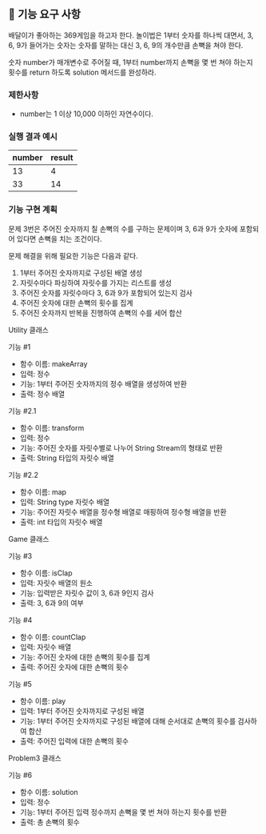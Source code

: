 ## 🚀 기능 요구 사항

배달이가 좋아하는 369게임을 하고자 한다. 놀이법은 1부터 숫자를 하나씩 대면서, 3, 6, 9가 들어가는 숫자는 숫자를 말하는 대신 3, 6, 9의 개수만큼 손뼉을 쳐야 한다.

숫자 number가 매개변수로 주어질 때, 1부터 number까지 손뼉을 몇 번 쳐야 하는지 횟수를 return 하도록 solution 메서드를 완성하라.

### 제한사항

- number는 1 이상 10,000 이하인 자연수이다.

### 실행 결과 예시

| number | result |
| --- | --- |
| 13 | 4 |
| 33 | 14 |

### 기능 구현 계획

문제 3번은 주어진 숫자까지 칠 손뼉의 수를 구하는 문제이며 3, 6과 9가 숫자에 포함되어 있다면 손뼉을 치는 조건이다.  

문제 해결을 위해 필요한 기능은 다음과 같다.  

1) 1부터 주어진 숫자까지로 구성된 배열 생성
2) 자릿수마다 파싱하여 자릿수를 가지는 리스트를 생성
3) 주어진 숫자를 자릿수마다 3, 6과 9가 포함되어 있는지 검사
4) 주어진 숫자에 대한 손뼉의 횟수를 집계
5) 주어진 숫자까지 반복을 진행하여 손뼉의 수를 세어 합산

Utility 클래스

기능 #1
- 함수 이름: makeArray
- 입력: 정수
- 기능: 1부터 주어진 숫자까지의 정수 배열을 생성하여 반환
- 출력: 정수 배열

기능 #2.1
- 함수 이름: transform
- 입력: 정수
- 기능: 주어진 숫자를 자릿수별로 나누어 String Stream의 형태로 반환
- 출력: String 타입의 자릿수 배열

기능 #2.2
- 함수 이름: map
- 입력: String type 자릿수 배열
- 기능: 주어진 자릿수 배열을 정수형 배열로 매핑하여 정수형 배열을 반환
- 출력: int 타입의 자릿수 배열

Game 클래스

기능 #3
- 함수 이름: isClap
- 입력: 자릿수 배열의 원소
- 기능: 입력받은 자릿수 값이 3, 6과 9인지 검사
- 출력: 3, 6과 9의 여부

기능 #4
- 함수 이름: countClap
- 입력: 자릿수 배열
- 기능: 주어진 숫자에 대한 손뼉의 횟수를 집계
- 출력: 주어진 숫자에 대한 손뼉의 횟수

기능 #5
- 함수 이름: play
- 입력: 1부터 주어진 숫자까지로 구성된 배열
- 기능: 1부터 주어진 숫자까지로 구성된 배열에 대해 순서대로 손뼉의 횟수를 검사하여 합산
- 출력: 주어진 입력에 대한 손뼉의 횟수

Problem3 클래스

기능 #6
- 함수 이름: solution
- 입력: 정수
- 기능: 1부터 주어진 입력 정수까지 손뼉을 몇 번 쳐야 하는지 횟수를 반환
- 출력: 총 손뼉의 횟수

